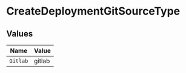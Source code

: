 # CreateDeploymentGitSourceType


## Values

| Name     | Value    |
| -------- | -------- |
| `Gitlab` | gitlab   |